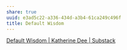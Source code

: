 ```yaml
---
share: true
uuid: e3ad5c22-a336-434d-a3b4-61ca249c496f
title: Default Wisdom
---
```

[Default Wisdom | Katherine Dee | Substack](https://defaultfriend.substack.com/)
